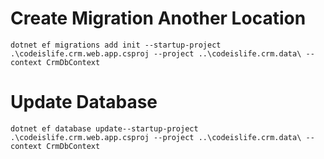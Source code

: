 # Create Migration Another Location

```console
dotnet ef migrations add init --startup-project .\codeislife.crm.web.app.csproj --project ..\codeislife.crm.data\ --context CrmDbContext
```

# Update Database

```console
dotnet ef database update--startup-project .\codeislife.crm.web.app.csproj --project ..\codeislife.crm.data\ --context CrmDbContext
```